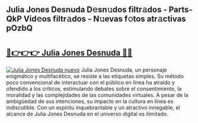 ## Julia Jones Desnuda D𝚎sn𝚞dos filtr𝚊dos - Parts-QkP Vid𝚎os filtr𝚊dos - N𝚞evas f𝚘tos atr𝚊ctivas pOzbQ

# <h2><a href="http://mbbahs.tromn.icu/?c=Julia+Jones+Desnuda">🔗👉👉👉 Julia Jones Desnuda 🔗🔗</a></h2>

[![Julia Jones Desnuda nuevo](https://i.imgur.com/pEAQMta.gif)](http://mbbahs.tromn.icu/?c=Julia+Jones+Desnuda)
Julia Jones Desnuda, un personaje enigmático y multifacético, se resiste a las etiquetas simples. Su método poco convencional de interactuar con el público en línea ha atraído y ofendido a los críticos, estimulando debates sobre el consentimiento, la moralidad y las complejidades de las comunidades virtuales. A pesar de la ambigüedad de sus intenciones, su impacto en la cultura en línea es indiscutible. Con un espíritu inquebrantable y un atractivo innegable, el alcance de Julia Jones Desnuda en el universo digital es ilimitado.
